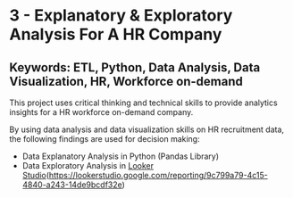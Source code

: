 # 3 - Explanatory & Exploratory Analysis For A HR Company  
## Keywords: ETL, Python, Data Analysis, Data Visualization, HR, Workforce on-demand

This project uses critical thinking and technical skills to provide analytics insights for a HR workforce on-demand company.

By using data analysis and data visualization skills on HR recruitment data, the following findings are used for decision making:
- Data Explanatory Analysis in Python (Pandas Library)
- Data Exploratory Analysis in [Looker Studio](Dashboard)(https://lookerstudio.google.com/reporting/9c799a79-4c15-4840-a243-14de9bcdf32e)

